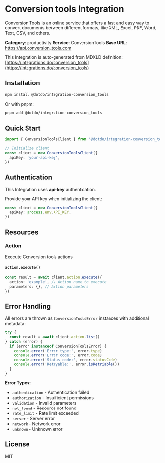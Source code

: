 # Conversion tools Integration

Conversion Tools is an online service that offers a fast and easy way to convert documents between different formats, like XML, Excel, PDF, Word, Text, CSV, and others.

**Category**: productivity
**Service**: ConversionTools
**Base URL**: https://api.conversion_tools.com

This Integration is auto-generated from MDXLD definition: [https://integrations.do/conversion_tools](https://integrations.do/conversion_tools)

## Installation

```bash
npm install @dotdo/integration-conversion_tools
```

Or with pnpm:

```bash
pnpm add @dotdo/integration-conversion_tools
```

## Quick Start

```typescript
import { ConversionToolsClient } from '@dotdo/integration-conversion_tools'

// Initialize client
const client = new ConversionToolsClient({
  apiKey: 'your-api-key',
})
```

## Authentication

This Integration uses **api-key** authentication.

Provide your API key when initializing the client:

```typescript
const client = new ConversionToolsClient({
  apiKey: process.env.API_KEY,
})
```

## Resources

### Action

Execute Conversion tools actions

#### `action.execute()`

```typescript
const result = await client.action.execute({
  action: 'example', // Action name to execute
  parameters: {}, // Action parameters
})
```

## Error Handling

All errors are thrown as `ConversionToolsError` instances with additional metadata:

```typescript
try {
  const result = await client.action.list()
} catch (error) {
  if (error instanceof ConversionToolsError) {
    console.error('Error type:', error.type)
    console.error('Error code:', error.code)
    console.error('Status code:', error.statusCode)
    console.error('Retryable:', error.isRetriable())
  }
}
```

**Error Types:**

- `authentication` - Authentication failed
- `authorization` - Insufficient permissions
- `validation` - Invalid parameters
- `not_found` - Resource not found
- `rate_limit` - Rate limit exceeded
- `server` - Server error
- `network` - Network error
- `unknown` - Unknown error

## License

MIT
